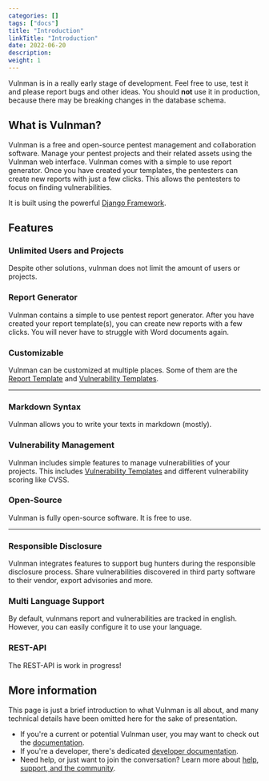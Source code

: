 ```yaml
---
categories: []
tags: ["docs"]
title: "Introduction"
linkTitle: "Introduction"
date: 2022-06-20
description:
weight: 1
---
```


<div class="alert alert-warning">
    <i class="fa fa-warning"></i>
Vulnman is in a really early stage of development. Feel free to use, test it and please report bugs and other ideas.
You should <b>not</b> use it in production, because there may be breaking changes in the database schema.
</div>

<h2>What is Vulnman?</h2>
<a id = "what-is-vulnman"></a>

<div class="row">
  <div class="col-lg-12 col-md-12">
    <p>
      Vulnman is a free and open-source pentest management and collaboration software.
      Manage your pentest projects and their related assets using the Vulnman web interface.
      Vulnman comes with a simple to use report generator.
      Once you have created your templates, the pentesters can create new reports with just a few clicks.
      This allows the pentesters to focus on finding vulnerabilities.
    </p>
    <p>
      It is built using the powerful <a href="https://www.djangoproject.com/" rel="noopener noreferrer">Django Framework</a>.
    </p>
  </div>
</div>


<h2 class="more-bottom">Features</h2>

<div class="row">
  <div class="col-lg-4 col-md-4 col-xs-12">
    <h3>Unlimited Users and Projects</h3>
    <p>
      Despite other solutions, vulnman does not limit the amount of users or projects.
    </p>
  </div>
  <div class="col-lg-4 col-md-4 col-xs-12">
    <h3>Report Generator</h3>
    <p>
      Vulnman contains a simple to use pentest report generator.
      After you have created your report template(s), you can create new reports with a few clicks.
      You will never have to struggle with Word documents again.
    </p>
  </div>
  <div class="col-lg-4 col-md-4 col-xs-12">
    <h3>Customizable</h3>
    <p>
      Vulnman can be customized at multiple places. Some of them are the
      <a href="/docs/advanced-topics/custom-report-templates/">Report Template</a> and
      <a href="/docs/advanced-topics/vulnerability-templates/">Vulnerability Templates</a>.
    </p>
  </div>
</div>

<hr>

<div class="row">
  <div class="col-lg-4 col-md-4 col-xs-12">
    <h3>Markdown Syntax</h3>
    <p>
      Vulnman allows you to write your texts in markdown (mostly).
    </p>
  </div>
  <div class="col-lg-4 col-md-4 col-xs-12">
    <h3>Vulnerability Management</h3>
    <p>
      Vulnman includes simple features to manage vulnerabilities of your projects.
      This includes <a href="/docs/advanced-topics/vulnerability-templates/">Vulnerability Templates</a>
      and different vulnerability scoring like CVSS.
    </p>
  </div>
  <div class="col-lg-4 col-md-4 col-xs-12">
    <h3>Open-Source</h3>
    <p>
      Vulnman is fully open-source software. It is free to use.
    </p>
  </div>
</div>

<hr>

<div class="row">
  <div class="col-lg-4 col-md-4 col-xs-12">
    <h3>Responsible Disclosure</h3>
    <p>
      Vulnman integrates features to support bug hunters during the responsible disclosure process.
        Share vulnerabilities discovered in third party software to their vendor, export advisories and more.
    </p>
  </div>
  <div class="col-lg-4 col-md-4 col-xs-12">
    <h3>Multi Language Support</h3>
    <p>
      By default, vulnmans report and vulnerabilities are tracked in english.
      However, you can easily configure it to use your language.
    </p>
  </div>
  <div class="col-lg-4 col-md-4 col-xs-12">
    <h3>REST-API</h3>
    <p>
      The REST-API is work in progress!
    </p>
  </div>
</div>



<h2>More information</h2>

<p>
  This page is just a brief introduction to what Vulnman is all about, and many
  technical details have been omitted here for the sake of presentation.
  <ul>
    <li>
      If you're a current or potential Vulnman user, you may want to check out the
      <a href="/docs/">documentation</a>.
    </li>
    <li>
      If you're a developer, there's dedicated
      <a href="/docs/#developer-documentation">developer documentation</a>.
    </li>
    <li>
      Need help, or just want to join the conversation? Learn more about
      <a href="/community/">help, support, and the community</a>.
    </li>
  </ul>
</p>
